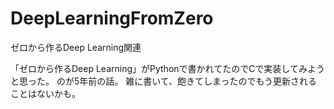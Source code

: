 # DeepLearningFromZero
ゼロから作るDeep Learning関連

「ゼロから作るDeep Learning」がPythonで書かれてたのでCで実装してみようと思った。
のが5年前の話。
雑に書いて、飽きてしまったのでもう更新されることはないかも。
